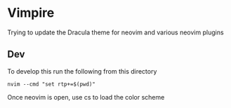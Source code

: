 # Vimpire

Trying to update the Dracula theme for neovim and various neovim plugins

## Dev

To develop this run the following from this directory

```
nvim --cmd "set rtp+=$(pwd)"
```

Once neovim is open, use <leader>cs to load the color scheme

